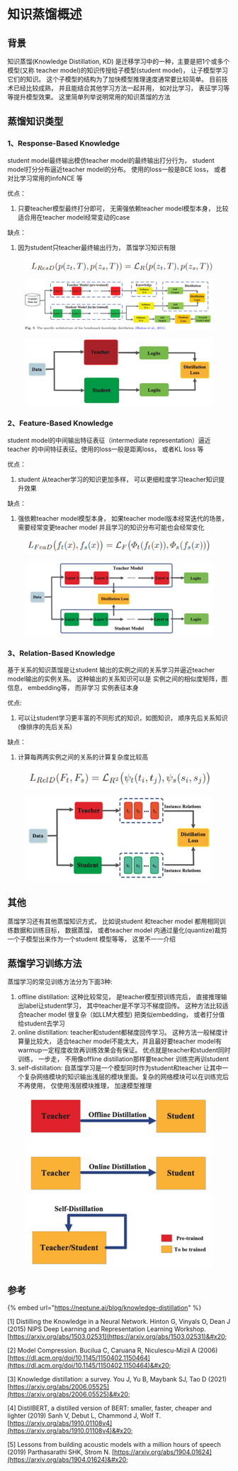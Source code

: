 # 知识蒸馏概述

## 背景

知识蒸馏(Knowledge Distillation, KD) 是迁移学习中的一种，主要是把1个或多个模型(又称 teacher model)的知识传授给子模型(student model)， 让子模型学习它们的知识。 这个子模型的结构为了加快模型推理速度通常要比较简单。 目前技术已经比较成熟， 并且能结合其他学习方法一起并用， 如对比学习， 表征学习等等提升模型效果。 这里简单列举说明常用的知识蒸馏的方法

## 蒸馏知识类型

### 1、Response-Based Knowledge

student model最终输出模仿teacher model的最终输出打分行为， student model打分分布逼近teacher model的分布。 使用的loss一般是BCE loss， 或者对比学习常用的infoNCE 等

优点：

1. 只要teacher模型最终打分即可， 无需强依赖teacher model模型本身， 比较适合用在teacher model经常变动的case

缺点：

1. 因为student只teacher最终输出行为， 蒸馏学习知识有限

<figure><img src="../.gitbook/assets/image (18).png" alt=""><figcaption></figcaption></figure>

<figure><img src="../.gitbook/assets/image (16).png" alt=""><figcaption></figcaption></figure>

<figure><img src="../.gitbook/assets/image (12).png" alt=""><figcaption></figcaption></figure>

### 2、Feature-Based Knowledge

student model的中间输出特征表征（intermediate representation）逼近teacher 的中间特征表征。使用的loss一般是距离loss， 或者KL loss 等

优点：

1. student 从teacher学习的知识更加多样， 可以更细粒度学习teacher知识提升效果

缺点：

1. 强依赖teacher model模型本身， 如果teacher model版本经常迭代的场景， 需要经常变更teacher model 并且学习的知识分布可能也会经常变化

<figure><img src="../.gitbook/assets/image (17).png" alt=""><figcaption></figcaption></figure>

<figure><img src="../.gitbook/assets/image (13).png" alt=""><figcaption></figcaption></figure>

### 3、Relation-Based Knowledge

基于关系的知识蒸馏是让student 输出的实例之间的关系学习并逼近teacher model输出的实例关系。 这种输出的关系知识可以是 实例之间的相似度矩阵，图信息， embedding等， 而非学习 实例表征本身

优点:

1. 可以让student学习更丰富的不同形式的知识，如图知识， 顺序先后关系知识(像排序的先后关系)

缺点：

1. 计算每两两实例之间的关系的计算复杂度比较高

<figure><img src="../.gitbook/assets/image (19).png" alt=""><figcaption></figcaption></figure>

<figure><img src="../.gitbook/assets/image (14).png" alt=""><figcaption></figcaption></figure>

## 其他

蒸馏学习还有其他蒸馏知识方式， 比如说student 和teacher model 都用相同训练数据和训练目标， 数据蒸馏， 或者teacher model 内通过量化(quantize)裁剪一个子模型出来作为一个student 模型等等， 这里不一一介绍

##

## 蒸馏学习训练方法

蒸馏学习的常见训练方法分为下面3种:

1. offline distillation: 这种比较常见， 是teacher模型预训练完后， 直接推理输出label让student学习， 其中teacher是不学习不梯度回传。 这种方法比较适合teacher model 很复杂（如LLM大模型) 把类似embedding， 或者打分值给student去学习
2. online distillation: teacher和student都梯度回传学习。 这种方法一般梯度计算量比较大， 适合teacher model不能太大，并且最好要teacher model有warmup一定程度收敛再训练效果会有保证。 优点就是teacher和student同时训练， 一步走， 不用像offline distillation那样要teacher 训练完再训student
3. self-distillation: 自蒸馏学习是一个模型同时作为student和teacher 让其中一个复杂网络模块的知识输出浅层的模块里面。复杂的网络模块可以在训练完后不再使用， 仅使用浅层模块推理， 加速模型推理

<figure><img src="../.gitbook/assets/image (15).png" alt=""><figcaption></figcaption></figure>

##

## 参考

{% embed url="https://neptune.ai/blog/knowledge-distillation" %}

\[1] Distilling the Knowledge in a Neural Network. Hinton G, Vinyals O, Dean J (2015) NIPS Deep Learning and Representation Learning Workshop. [https://arxiv.org/abs/1503.02531](https://arxiv.org/abs/1503.02531)&#x20;

\[2] Model Compression. Bucilua C, Caruana R, Niculescu-Mizil A (2006) [https://dl.acm.org/doi/10.1145/1150402.1150464](https://dl.acm.org/doi/10.1145/1150402.1150464)&#x20;

\[3] Knowledge distillation: a survey. You J, Yu B, Maybank SJ, Tao D (2021)  [https://arxiv.org/abs/2006.05525](https://arxiv.org/abs/2006.05525)&#x20;

\[4] DistilBERT, a distilled version of BERT: smaller, faster, cheaper and lighter (2019) Sanh V, Debut L, Chammond J, Wolf T. [https://arxiv.org/abs/1910.01108v4](https://arxiv.org/abs/1910.01108v4)&#x20;

\[5] Lessons from building acoustic models with a million hours of speech (2019) Parthasarathi SHK, Strom N. [https://arxiv.org/abs/1904.01624](https://arxiv.org/abs/1904.01624)&#x20;
